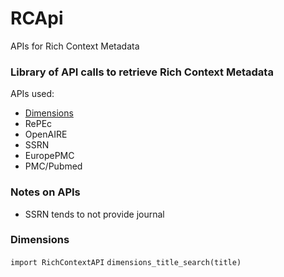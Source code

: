 # RCApi
APIs for Rich Context Metadata

### Library of API calls to retrieve Rich Context Metadata

APIs used:
* [Dimensions](https://docs.dimensions.ai/dsl/api.html)
* RePEc
* OpenAIRE
* SSRN
* EuropePMC
* PMC/Pubmed


### Notes on APIs
* SSRN tends to not provide journal

### Dimensions
`import RichContextAPI`
`dimensions_title_search(title)`